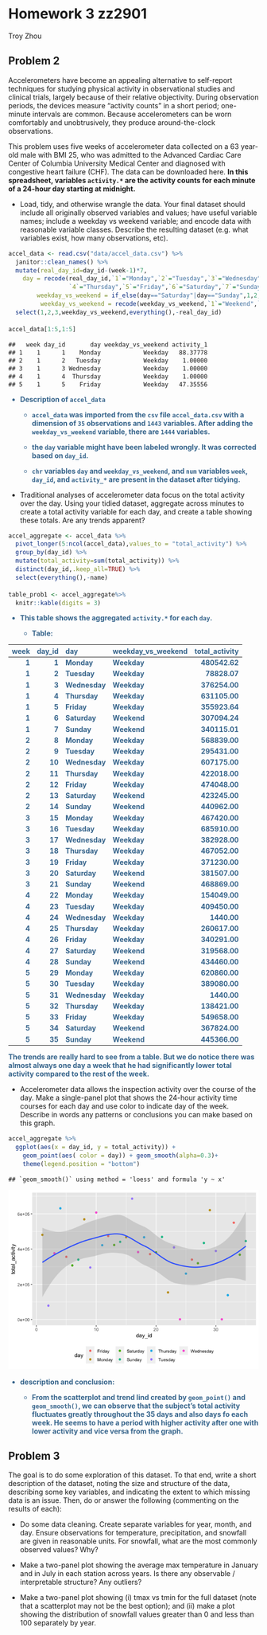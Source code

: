 Homework 3 zz2901
================
Troy Zhou

## Problem 2

Accelerometers have become an appealing alternative to self-report
techniques for studying physical activity in observational studies and
clinical trials, largely because of their relative objectivity. During
observation periods, the devices measure “activity counts” in a short
period; one-minute intervals are common. Because accelerometers can be
worn comfortably and unobtrusively, they produce around-the-clock
observations.

This problem uses five weeks of accelerometer data collected on a 63
year-old male with BMI 25, who was admitted to the Advanced Cardiac Care
Center of Columbia University Medical Center and diagnosed with
congestive heart failure (CHF). The data can be downloaded here. **In
this spreadsheet, variables `activity.*` are the activity counts for
each minute of a 24-hour day starting at midnight.**

-   Load, tidy, and otherwise wrangle the data. Your final dataset
    should include all originally observed variables and values; have
    useful variable names; include a weekday vs weekend variable; and
    encode data with reasonable variable classes. Describe the resulting
    dataset (e.g. what variables exist, how many observations, etc).

``` r
accel_data <- read.csv("data/accel_data.csv") %>% 
  janitor::clean_names() %>% 
  mutate(real_day_id=day_id-(week-1)*7,
    day = recode(real_day_id,`1`="Monday",`2`="Tuesday",`3`="Wednesday",
                 `4`="Thursday",`5`="Friday",`6`="Saturday",`7`="Sunday"),
        weekday_vs_weekend = if_else(day=="Saturday"|day=="Sunday",1,2,missing=99),
         weekday_vs_weekend = recode(weekday_vs_weekend,`1`="Weekend",`2`="Weekday")) %>% 
  select(1,2,3,weekday_vs_weekend,everything(),-real_day_id)

accel_data[1:5,1:5]
```

    ##   week day_id       day weekday_vs_weekend activity_1
    ## 1    1      1    Monday            Weekday   88.37778
    ## 2    1      2   Tuesday            Weekday    1.00000
    ## 3    1      3 Wednesday            Weekday    1.00000
    ## 4    1      4  Thursday            Weekday    1.00000
    ## 5    1      5    Friday            Weekday   47.35556

<span style="color:#36648B;font-weight:700">

-   Description of `accel_data`

    -   `accel_data` was imported from the `csv` file `accel_data.csv`
        with a dimension of `35` observations and `1443` variables.
        After adding the `weekday_vs_weekend` variable, there are `1444`
        variables.

    -   the `day` variable might have been labeled wrongly. It was
        corrected based on `day_id`.

    -   `chr` variables `day` and `weekday_vs_weekend`, and `num`
        variables `week`, `day_id`, and `activity_*` are present in the
        dataset after tidying.

</span>

-   Traditional analyses of accelerometer data focus on the total
    activity over the day. Using your tidied dataset, aggregate across
    minutes to create a total activity variable for each day, and create
    a table showing these totals. Are any trends apparent?

``` r
accel_aggregate <- accel_data %>% 
  pivot_longer(5:ncol(accel_data),values_to = "total_activity") %>% 
  group_by(day_id) %>% 
  mutate(total_activity=sum(total_activity)) %>% 
  distinct(day_id,.keep_all=TRUE) %>% 
  select(everything(),-name)

table_prob1 <- accel_aggregate%>% 
  knitr::kable(digits = 3)
```

<span style="color:#36648B;font-weight:700">

-   This table shows the aggregated `activity.*` for each `day`.

    -   Table:

| week | day_id | day       | weekday_vs_weekend | total_activity |
|-----:|-------:|:----------|:-------------------|---------------:|
|    1 |      1 | Monday    | Weekday            |      480542.62 |
|    1 |      2 | Tuesday   | Weekday            |       78828.07 |
|    1 |      3 | Wednesday | Weekday            |      376254.00 |
|    1 |      4 | Thursday  | Weekday            |      631105.00 |
|    1 |      5 | Friday    | Weekday            |      355923.64 |
|    1 |      6 | Saturday  | Weekend            |      307094.24 |
|    1 |      7 | Sunday    | Weekend            |      340115.01 |
|    2 |      8 | Monday    | Weekday            |      568839.00 |
|    2 |      9 | Tuesday   | Weekday            |      295431.00 |
|    2 |     10 | Wednesday | Weekday            |      607175.00 |
|    2 |     11 | Thursday  | Weekday            |      422018.00 |
|    2 |     12 | Friday    | Weekday            |      474048.00 |
|    2 |     13 | Saturday  | Weekend            |      423245.00 |
|    2 |     14 | Sunday    | Weekend            |      440962.00 |
|    3 |     15 | Monday    | Weekday            |      467420.00 |
|    3 |     16 | Tuesday   | Weekday            |      685910.00 |
|    3 |     17 | Wednesday | Weekday            |      382928.00 |
|    3 |     18 | Thursday  | Weekday            |      467052.00 |
|    3 |     19 | Friday    | Weekday            |      371230.00 |
|    3 |     20 | Saturday  | Weekend            |      381507.00 |
|    3 |     21 | Sunday    | Weekend            |      468869.00 |
|    4 |     22 | Monday    | Weekday            |      154049.00 |
|    4 |     23 | Tuesday   | Weekday            |      409450.00 |
|    4 |     24 | Wednesday | Weekday            |        1440.00 |
|    4 |     25 | Thursday  | Weekday            |      260617.00 |
|    4 |     26 | Friday    | Weekday            |      340291.00 |
|    4 |     27 | Saturday  | Weekend            |      319568.00 |
|    4 |     28 | Sunday    | Weekend            |      434460.00 |
|    5 |     29 | Monday    | Weekday            |      620860.00 |
|    5 |     30 | Tuesday   | Weekday            |      389080.00 |
|    5 |     31 | Wednesday | Weekday            |        1440.00 |
|    5 |     32 | Thursday  | Weekday            |      138421.00 |
|    5 |     33 | Friday    | Weekday            |      549658.00 |
|    5 |     34 | Saturday  | Weekend            |      367824.00 |
|    5 |     35 | Sunday    | Weekend            |      445366.00 |

The trends are really hard to see from a table. But we do notice there
was almost always one day a week that he had significantly lower total
activity compared to the rest of the week.

</span>

-   Accelerometer data allows the inspection activity over the course of
    the day. Make a single-panel plot that shows the 24-hour activity
    time courses for each day and use color to indicate day of the week.
    Describe in words any patterns or conclusions you can make based on
    this graph.

``` r
accel_aggregate %>%
  ggplot(aes(x = day_id, y = total_activity)) + 
    geom_point(aes( color = day)) + geom_smooth(alpha=0.3)+
    theme(legend.position = "bottom")
```

    ## `geom_smooth()` using method = 'loess' and formula 'y ~ x'

![](p8105_hw3_zz2901_files/figure-gfm/unnamed-chunk-3-1.png)<!-- -->

<span style="color:#36648B;font-weight:700">

-   description and conclusion:

    -   From the scatterplot and trend lind created by `geom_point()`
        and `geom_smooth()`, we can observe that the subject’s total
        activity fluctuates greatly throughout the 35 days and also days
        fo each week. He seems to have a period with higher activity
        after one with lower activity and vice versa from the graph.

</span>

## Problem 3

The goal is to do some exploration of this dataset. To that end, write a
short description of the dataset, noting the size and structure of the
data, describing some key variables, and indicating the extent to which
missing data is an issue. Then, do or answer the following (commenting
on the results of each):

-   Do some data cleaning. Create separate variables for year, month,
    and day. Ensure observations for temperature, precipitation, and
    snowfall are given in reasonable units. For snowfall, what are the
    most commonly observed values? Why?

<span style="color:#36648B;font-weight:700">

</span>

-   Make a two-panel plot showing the average max temperature in January
    and in July in each station across years. Is there any observable /
    interpretable structure? Any outliers?

<span style="color:#36648B;font-weight:700">

</span>

-   Make a two-panel plot showing (i) tmax vs tmin for the full dataset
    (note that a scatterplot may not be the best option); and (ii) make
    a plot showing the distribution of snowfall values greater than 0
    and less than 100 separately by year.

<span style="color:#36648B;font-weight:700">

</span>
